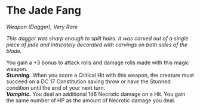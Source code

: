 # The Jade Fang
*Weapon (Dagger), Very Rare*

*This dagger was sharp enough to split hairs. It was carved out of a single piece of jade and intricately decorated with carvings on both sides of the blade.*

You gain a +3 bonus to attack rolls and damage rolls made with this magic weapon.  
***Stunning.*** When you score a Critical Hit with this weapon, the creature must succeed on a DC 17 Constitution saving throw or have the Stunned condition until the end of your next turn.  
***Vampiric.*** You deal an additional 1d6 Necrotic damage on a Hit. You gain the same number of HP as the amount of Necrotic damage you deal.  